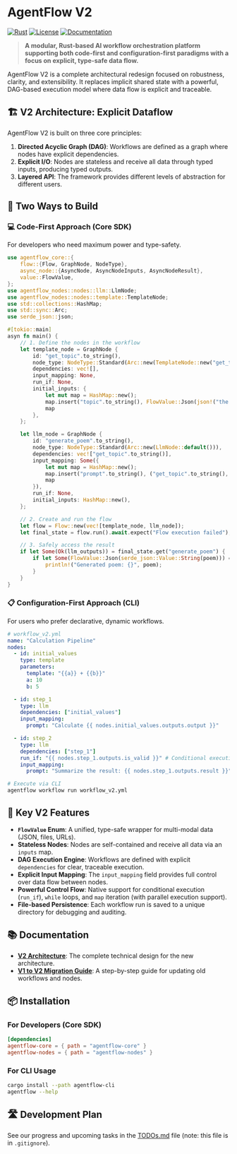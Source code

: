# AgentFlow V2

[![Rust](https://img.shields.io/badge/rust-1.70%2B-orange.svg)](https://www.rust-lang.org/)
[![License](https://img.shields.io/badge/license-MIT-blue.svg)](LICENSE)
[![Documentation](https://img.shields.io/badge/docs-available-green.svg)](docs/)

> **A modular, Rust-based AI workflow orchestration platform supporting both code-first and configuration-first paradigms with a focus on explicit, type-safe data flow.**

AgentFlow V2 is a complete architectural redesign focused on robustness, clarity, and extensibility. It replaces implicit shared state with a powerful, DAG-based execution model where data flow is explicit and traceable.

## 🏗️ V2 Architecture: Explicit Dataflow

AgentFlow V2 is built on three core principles:

1.  **Directed Acyclic Graph (DAG)**: Workflows are defined as a graph where nodes have explicit dependencies.
2.  **Explicit I/O**: Nodes are stateless and receive all data through typed inputs, producing typed outputs.
3.  **Layered API**: The framework provides different levels of abstraction for different users.

## 🎯 Two Ways to Build

### 💻 **Code-First Approach (Core SDK)**
For developers who need maximum power and type-safety.

```rust
use agentflow_core::{
    flow::{Flow, GraphNode, NodeType},
    async_node::{AsyncNode, AsyncNodeInputs, AsyncNodeResult},
    value::FlowValue,
};
use agentflow_nodes::nodes::llm::LlmNode;
use agentflow_nodes::nodes::template::TemplateNode;
use std::collections::HashMap;
use std::sync::Arc;
use serde_json::json;

#[tokio::main]
asyn fn main() {
    // 1. Define the nodes in the workflow
    let template_node = GraphNode {
        id: "get_topic".to_string(),
        node_type: NodeType::Standard(Arc::new(TemplateNode::new("get_topic", "A short poem about {{topic}}."))),
        dependencies: vec![],
        input_mapping: None,
        run_if: None,
        initial_inputs: {
            let mut map = HashMap::new();
            map.insert("topic".to_string(), FlowValue::Json(json!("the moon")));
            map
        },
    };

    let llm_node = GraphNode {
        id: "generate_poem".to_string(),
        node_type: NodeType::Standard(Arc::new(LlmNode::default())),
        dependencies: vec!["get_topic".to_string()],
        input_mapping: Some({
            let mut map = HashMap::new();
            map.insert("prompt".to_string(), ("get_topic".to_string(), "output".to_string()));
            map
        }),
        run_if: None,
        initial_inputs: HashMap::new(),
    };

    // 2. Create and run the flow
    let flow = Flow::new(vec![template_node, llm_node]);
    let final_state = flow.run().await.expect("Flow execution failed");

    // 3. Safely access the result
    if let Some(Ok(llm_outputs)) = final_state.get("generate_poem") {
        if let Some(FlowValue::Json(serde_json::Value::String(poem))) = llm_outputs.get("output") {
            println!("Generated poem: {}", poem);
        }
    }
}
```

### 📋 **Configuration-First Approach (CLI)**
For users who prefer declarative, dynamic workflows.

```yaml
# workflow_v2.yml
name: "Calculation Pipeline"
nodes:
  - id: initial_values
    type: template
    parameters:
      template: "{{a}} + {{b}}"
      a: 10
      b: 5

  - id: step_1
    type: llm
    dependencies: ["initial_values"]
    input_mapping:
      prompt: "Calculate {{ nodes.initial_values.outputs.output }}"

  - id: step_2
    type: llm
    dependencies: ["step_1"]
    run_if: "{{ nodes.step_1.outputs.is_valid }}" # Conditional execution
    input_mapping:
      prompt: "Summarize the result: {{ nodes.step_1.outputs.result }}"
```

```bash
# Execute via CLI
agentflow workflow run workflow_v2.yml
```

## 🚀 Key V2 Features

- **`FlowValue` Enum**: A unified, type-safe wrapper for multi-modal data (JSON, files, URLs).
- **Stateless Nodes**: Nodes are self-contained and receive all data via an `inputs` map.
- **DAG Execution Engine**: Workflows are defined with explicit `dependencies` for clear, traceable execution.
- **Explicit Input Mapping**: The `input_mapping` field provides full control over data flow between nodes.
- **Powerful Control Flow**: Native support for conditional execution (`run_if`), `while` loops, and `map` iteration (with parallel execution support).
- **File-based Persistence**: Each workflow run is saved to a unique directory for debugging and auditing.

## 📚 Documentation

- **[V2 Architecture](ARCHITECTURE.md)**: The complete technical design for the new architecture.
- **[V1 to V2 Migration Guide](MIGRATION_V2.md)**: A step-by-step guide for updating old workflows and nodes.

## 📦 Installation

### For Developers (Core SDK)
```toml
[dependencies]
agentflow-core = { path = "agentflow-core" }
agentflow-nodes = { path = "agentflow-nodes" }
```

### For CLI Usage
```bash
cargo install --path agentflow-cli
agentflow --help
```

## 🛣️ Development Plan

See our progress and upcoming tasks in the [TODOs.md](TODOs.md) file (note: this file is in `.gitignore`).